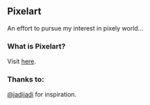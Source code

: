 ## Pixelart
An effort to pursue my interest in pixely world...

### What is Pixelart?
Visit [here](https://en.wikipedia.org/wiki/Pixel_art "Pixelart Wikipedia").

### Thanks to:
[@jadijadi](https://github.com/jadijadi "Jadi") for inspiration.
